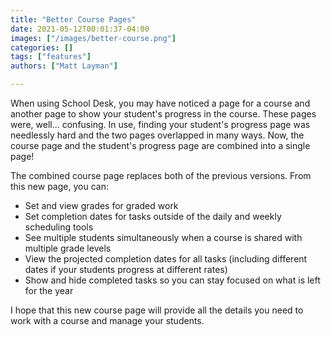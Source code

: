 ```yaml
---
title: "Better Course Pages"
date: 2021-05-12T00:01:37-04:00
images: ["/images/better-course.png"]
categories: []
tags: ["features"]
authors: ["Matt Layman"]

---
```


When using School Desk,
you may have noticed
a page for a course
and another page
to show your student's progress
in the course.
These pages were, well... confusing.
In use,
finding your student's progress page was needlessly hard
and the two pages overlapped
in many ways.
Now, the course page and the student's progress page are combined
into a single page!

<!--more-->

The combined course page replaces both
of the previous versions.
From this new page,
you can:

* Set and view grades for graded work
* Set completion dates for tasks outside of the daily and weekly scheduling tools
* See multiple students simultaneously
  when a course is shared
  with multiple grade levels
* View the projected completion dates for all tasks
  (including different dates if your students progress at different rates)
* Show and hide completed tasks
  so you can stay focused
  on what is left for the year

I hope that this new course page will provide all the details you need
to work with a course
and manage your students.
